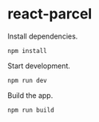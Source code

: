 # react-parcel

Install dependencies.

```
npm install
```

Start development.

```
npm run dev
```

Build the app.

```
npm run build
```
